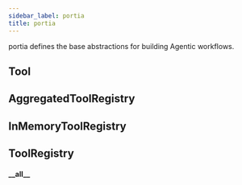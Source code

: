 ```yaml
---
sidebar_label: portia
title: portia
---
```


portia defines the base abstractions for building Agentic workflows.


## Tool

## AggregatedToolRegistry

## InMemoryToolRegistry

## ToolRegistry

#### \_\_all\_\_

